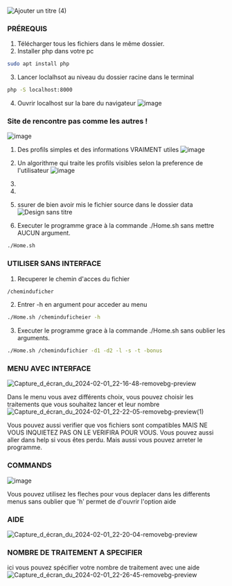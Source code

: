 
![Ajouter un titre (4)](https://github.com/IlyassCYtech/devweb/assets/130382885/85b1ccd2-2058-468a-bb4a-1df0a7f0e16a)

###   PRÉREQUIS
1) Télécharger tous les fichiers dans le même dossier.
2) Installer php dans votre pc
```sh
sudo apt install php
```
3) Lancer loclalhsot au niveau du dossier racine dans le terminal
```sh
php -S localhost:8000
```
4) Ouvrir localhost sur la bare du navigateur
![image](https://github.com/IlyassCYtech/devweb/assets/130382885/d55a1bfb-f196-4931-8a15-2974639f0904)



###   Site de rencontre pas comme les autres !
![image](https://github.com/IlyassCYtech/devweb/assets/130382885/4a02dde7-a867-4cae-bb1c-0a856f4f419b)

1) Des profils simples et des informations VRAIMENT utiles
![image](https://github.com/IlyassCYtech/devweb/assets/130382885/13f3fa72-468f-4dfb-a28d-af1bea4b267c)

2) Un algorithme qui traite les profils visibles selon la preference de l'utilisateur
![image](https://github.com/IlyassCYtech/devweb/assets/130382885/fff9af44-bc6a-4cfc-bc49-4d4096182b4c)

  
3)
4)
5) ssurer de bien avoir mis le fichier source dans le dossier data
   ![Design sans titre](https://github.com/IlyassCYtech/CY-TRUCKS/assets/130382885/0d5c9432-120f-4365-8914-ab6a66dfdede)
6) Executer le programme grace à la commande ./Home.sh sans mettre AUCUN argument.
```sh
./Home.sh
```


###   UTILISER SANS INTERFACE
1) Recuperer le chemin d'acces du fichier
 ```sh
/cheminduficher
```
2) Entrer -h en argument pour acceder au menu
```sh
./Home.sh /cheminduficheier -h
```
3) Executer le programme grace à la commande ./Home.sh sans oublier les arguments.
```sh
./Home.sh /chemindufichier -d1 -d2 -l -s -t -bonus
```


###   MENU AVEC INTERFACE
![Capture_d_écran_du_2024-02-01_22-16-48-removebg-preview](https://github.com/IlyassCYtech/CY-TRUCK/assets/130382885/dc17f277-d0be-4bad-9220-c4b41a532d49)

Dans le menu vous avez différents choix, vous pouvez choisir les traitements que vous souhaitez lancer et leur nombre
![Capture_d_écran_du_2024-02-01_22-22-05-removebg-preview(1)](https://github.com/IlyassCYtech/CY-TRUCK/assets/130382885/eb42e57d-985b-425d-bec7-bcb39548940f)


Vous pouvez aussi verifier que vos fichiers sont compatibles MAIS NE VOUS INQUIETEZ PAS ON LE VERIFIRA POUR VOUS. Vous pouvez aussi aller dans help si vous êtes perdu. Mais aussi vous pouvez arreter le programme.


###   COMMANDS
![image](https://github.com/IlyassCYtech/CY-TRUCK/assets/130382885/5967b343-608a-475f-9d6f-a39a7ab23e49)

Vous pouvez utilisez les fleches pour vous deplacer dans les differents menus sans oublier que 'h' permet de d'ouvrir l'option aide

###   AIDE
![Capture_d_écran_du_2024-02-01_22-20-04-removebg-preview](https://github.com/IlyassCYtech/CY-TRUCK/assets/130382885/255adbb4-6f43-4feb-99b4-2b23a889d871)

### NOMBRE DE TRAITEMENT A SPECIFIER
ici vous pouvez spécifier votre nombre de traitement avec une aide
![Capture_d_écran_du_2024-02-01_22-26-45-removebg-preview](https://github.com/IlyassCYtech/CY-TRUCK/assets/130382885/b9188660-5c23-43ef-a39b-f64d32bb1510)

